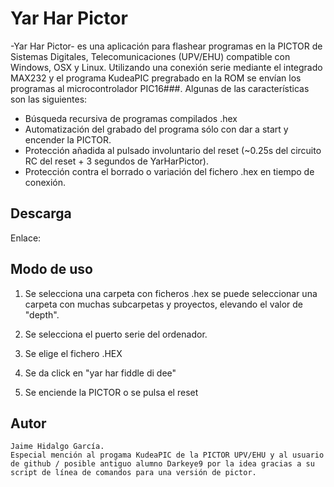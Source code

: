 # Yar Har Pictor

-Yar Har Pictor- es una aplicación para flashear programas en la PICTOR de Sistemas Digitales, Telecomunicaciones (UPV/EHU) compatible con Windows, OSX y Linux. Utilizando una conexión serie mediante el integrado MAX232 y el programa KudeaPIC pregrabado en la ROM se envían los programas al microcontrolador PIC16###. Algunas de las características son las siguientes:

  - Búsqueda recursiva de programas compilados .hex
  - Automatización del grabado del programa sólo con dar a start y encender la PICTOR.
  - Protección añadida al pulsado involuntario del reset (~0.25s del circuito RC del reset + 3 segundos de YarHarPictor).
  - Protección contra el borrado o variación del fichero .hex en tiempo de conexión.

## Descarga

Enlace: 

## Modo de uso
1)  Se selecciona una carpeta con ficheros .hex se puede seleccionar una carpeta con muchas subcarpetas y proyectos, elevando el valor de "depth".

2) Se selecciona el puerto serie del ordenador.

3) Se elige el fichero .HEX

4) Se da click en "yar har fiddle di dee"

5) Se enciende la PICTOR o se pulsa el reset

## Autor
    Jaime Hidalgo García.
    Especial mención al progama KudeaPIC de la PICTOR UPV/EHU y al usuario de github / posible antiguo alumno Darkeye9 por la idea gracias a su script de línea de comandos para una versión de pictor.
